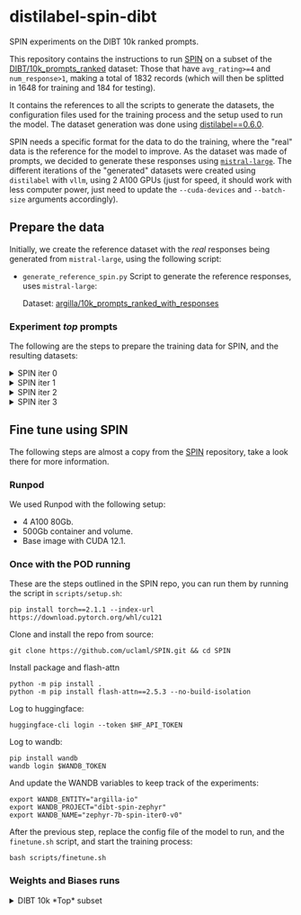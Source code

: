 # distilabel-spin-dibt
SPIN experiments on the DIBT 10k ranked prompts.

This repository contains the instructions to run [SPIN](https://github.com/uclaml/SPIN) on a subset of the [DIBT/10k_prompts_ranked](https://huggingface.co/datasets/DIBT/10k_prompts_ranked) dataset: Those that have `avg_rating>=4` and `num_response>1`, making a total of 1832 records (which will then be splitted in 1648 for training and 184 for testing).

It contains the references to all the scripts to generate the datasets, the configuration files used for the training process and the setup used to run the model. The dataset generation was done using [distilabel==0.6.0](https://github.com/argilla-io/distilabel).

SPIN needs a specific format for the data to do the training, where the "real" data is the reference for the model to improve. As the dataset was made of prompts, we decided to generate these responses using [`mistral-large`](https://docs.mistral.ai/platform/endpoints/). The different iterations of the "generated" datasets were created using `distilabel` with `vllm`, using 2 A100 GPUs (just for speed, it should work with less computer power, just need to update the `--cuda-devices` and `--batch-size` arguments accordingly).

## Prepare the data

Initially, we create the reference dataset with the *real* responses being generated from `mistral-large`, using the following script:

- `generate_reference_spin.py`
    Script to generate the reference responses, uses `mistral-large`:

    Dataset: [argilla/10k_prompts_ranked_with_responses](https://huggingface.co/datasets/argilla/10k_prompts_ranked_with_responses)

### Experiment *top* prompts

The following are the steps to prepare the training data for SPIN, and the resulting datasets:

<details><summary> SPIN iter 0 </summary><hr>

- `generate_iter_spin.py`
    Script to generate the initial "generated" responses, from the SFT model that will then be fine-tuned.

    Dataset: [argilla/10k_prompts_ranked_sft_zephyr](https://huggingface.co/datasets/argilla/10k_prompts_ranked_sft_zephyr)

    Run the following:

    ```console
    python generate_iter_spin.py \
        --hf-apikey $HF_API_TOKEN \
        --source-dataset "DIBT/10k_prompts_ranked" \
        --new-dataset "argilla/10k_prompts_ranked_sft_zephyr" \
        --model-name "alignment-handbook/zephyr-7b-sft-full" \
        --batch-size 128 \
        --cuda-devices "0,1"
    ```

- `prepare_for_training.py`
    Generates the dataset that will be directly ingested in the `SPINTrainer`.

    Dataset: [argilla/10k_prompts_top_SPIN_iter0](https://huggingface.co/datasets/argilla/10k_prompts_top_SPIN_iter0)

    Running the following python script: 

    ```console
    python prepare_for_training.py \
        --portion top \
        --target-dataset argilla/10k_prompts_SPIN_iter0_zephyr_top
    ```

</details>


<details><summary> SPIN iter 1 </summary><hr>


- `generate_iter_spin.py`

    Regenerates the "generated" responses from the model in the previous iteration:

    ```console
    python generate_iter_spin.py \
        --hf-apikey $HF_API_TOKEN \
        --source-dataset "argilla/10k_prompts_SPIN_iter0_zephyr_top" \
        --new-dataset "argilla/10k_prompts_SPIN_iter1_zephyr_top_generated" \
        --model-name "plaguss/zephyr-7b-spin-iter0-v0" \
        --batch-size 128 \
        --cuda-devices "0,1"
    ```

    Dataset: [argilla/10k_prompts_top_SPIN_iter1_generated](https://huggingface.co/datasets/argilla/10k_prompts_top_SPIN_iter1_generated)

- `transform_iter_generated.py`

    The script transforms the generated responses to the format expected by SPIN trainer:

    ```console
    python transform_iter_generated.py \
        --real-dataset "argilla/10k_prompts_ranked_with_responses" \
        --generated-dataset "argilla/10k_prompts_SPIN_iter1_zephyr_top_generated" \
        --new-dataset "argilla/10k_prompts_SPIN_iter1_zephyr_top"
    ```

</details>


<details><summary> SPIN iter 2 </summary><hr>


- `generate_iter_spin.py`

    Regenerates the "generated" responses from the model in the previous iteration:

    ```console
    python generate_iter_spin.py \
        --hf-apikey $HF_API_TOKEN \
        --source-dataset "argilla/10k_prompts_SPIN_iter0_zephyr_top" \
        --new-dataset "argilla/10k_prompts_SPIN_iter2_zephyr_top_generated" \
        --model-name "plaguss/zephyr-7b-spin-iter1-v0" \
        --batch-size 128 \
        --cuda-devices "0,1"
    ```

    Dataset: [argilla/10k_prompts_top_SPIN_iter2_generated](https://huggingface.co/datasets/argilla/10k_prompts_top_SPIN_iter2_generated)

- `transform_iter_generated.py`

    The script transforms the generated responses to the format expected by SPIN trainer:

    ```console
    python transform_iter_generated.py \
        --real-dataset "argilla/10k_prompts_ranked_with_responses" \
        --generated-dataset "argilla/10k_prompts_SPIN_iter2_zephyr_top_generated" \
        --new-dataset "argilla/10k_prompts_SPIN_iter2_zephyr_top"
    ```

</details>

<details><summary> SPIN iter 3 </summary><hr>

- `generate_iter_spin.py`

    Regenerates the "generated" responses from the model in the previous iteration:

    ```console
    python generate_iter_spin.py \
        --hf-apikey $HF_API_TOKEN \
        --source-dataset "argilla/10k_prompts_SPIN_iter0_zephyr_top" \
        --new-dataset "argilla/10k_prompts_SPIN_iter3_zephyr_top_generated" \
        --model-name "plaguss/zephyr-7b-spin-iter2-v0" \
        --batch-size 128 \
        --cuda-devices "0,1"
    ```

    Dataset: [argilla/10k_prompts_top_SPIN_iter3_generated](https://huggingface.co/datasets/argilla/10k_prompts_top_SPIN_iter3_generated)

- `transform_iter_generated.py`

    The script transforms the generated responses to the format expected by SPIN trainer:

    ```console
    python transform_iter_generated.py \
        --real-dataset "argilla/10k_prompts_ranked_with_responses" \
        --generated-dataset "argilla/10k_prompts_SPIN_iter3_zephyr_top_generated" \
        --new-dataset "argilla/10k_prompts_SPIN_iter3_zephyr_top"
    ```

</details>


## Fine tune using SPIN

The following steps are almost a copy from the [SPIN](https://github.com/uclaml/SPIN) repository, take a look there for more information.

### Runpod

We used Runpod with the following setup:

- 4 A100 80Gb.
- 500Gb container and volume.
- Base image with CUDA 12.1.

### Once with the POD running

These are the steps outlined in the SPIN repo, you can run them by running the script in `scripts/setup.sh`:

```console
pip install torch==2.1.1 --index-url https://download.pytorch.org/whl/cu121
```

Clone and install the repo from source:

```console
git clone https://github.com/uclaml/SPIN.git && cd SPIN
```

Install package and flash-attn

```console
python -m pip install .
python -m pip install flash-attn==2.5.3 --no-build-isolation
```

Log to huggingface:

```console
huggingface-cli login --token $HF_API_TOKEN
```

Log to wandb:

```console
pip install wandb
wandb login $WANDB_TOKEN
```

And update the WANDB variables to keep track of the experiments:

```console
export WANDB_ENTITY="argilla-io"
export WANDB_PROJECT="dibt-spin-zephyr"
export WANDB_NAME="zephyr-7b-spin-iter0-v0"
```

After the previous step, replace the config file of the model to run, and the `finetune.sh` script, and start the training process:

```console
bash scripts/finetune.sh
```

### Weights and Biases runs

<details><summary> DIBT 10k *Top* subset </summary><hr>

- [argilla-io/dibt-top-spin-iter0-zephyr](https://wandb.ai/argilla-io/dibt-spin-zephyr/runs/439olh1m?nw=nwuserplagussargilla)

- [argilla-io/dibt-top-spin-iter1-zephyr](https://wandb.ai/argilla-io/dibt-spin-zephyr/runs/q938reyu?nw=nwuserplagussargilla)

- [argilla-io/dibt-top-spin-iter2-zephyr](https://wandb.ai/argilla-io/dibt-spin-zephyr/runs/q40amnp0?nw=nwuserplagussargilla)

- [argilla-io/dibt-top-spin-iter3-zephyr](https://wandb.ai/argilla-io/dibt-spin-zephyr/runs/u8znanpw?nw=nwuserplagussargilla)

</details>
